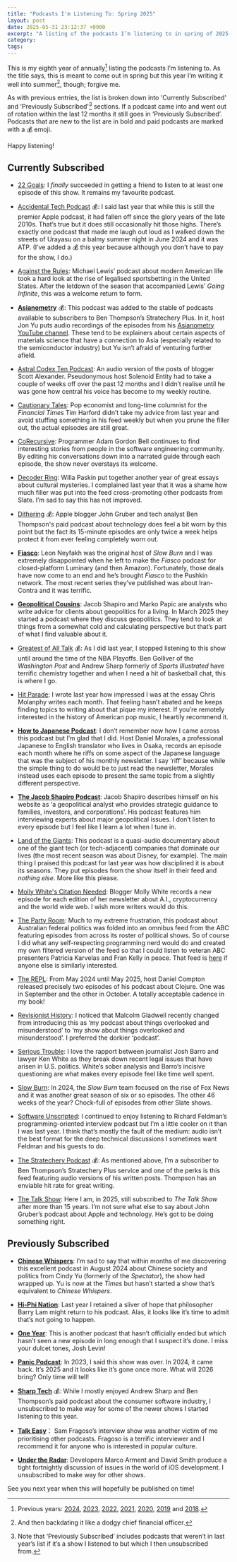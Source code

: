 ```yaml
---
title: "Podcasts I'm Listening To: Spring 2025"
layout: post
date: 2025-05-31 23:12:37 +0900
excerpt: "A listing of the podcasts I’m listening to in spring of 2025."
category:
tags:
---
```


This is my eighth year of annually[^previous] listing the podcasts I’m listening to. As the title says, this is meant to come out in spring but this year I’m writing it well into summer[^late], though; forgive me.

As with previous entries, the list is broken down into 'Currently Subscribed' and 'Previously Subscribed'[^sections] sections. If a podcast came into and went out of rotation within the last 12 months it still goes in ‘Previously Subscribed’. Podcasts that are new to the list are in bold and paid podcasts are marked with a 💰 emoji.

Happy listening!

## Currently Subscribed

- [22 Goals](https://www.theringer.com/22-goals): I _finally_ succeeded in getting a friend to listen to at least one episode of this show. It remains my favourite podcast.

- [Accidental Tech Podcast](https://atp.fm/) 💰: I said last year that while this is still the premier Apple podcast, it had fallen off since the glory years of the late 2010s. That’s true but it does still occasionally hit those highs. There’s exactly one podcast that made me laugh out loud as I walked down the streets of Urayasu on a balmy summer night in June 2024 and it was ATP. (I’ve added a 💰 this year because although you don’t have to pay for the show, I do.)

- [Against the Rules](https://atrpodcast.com/): Michael Lewis’ podcast about modern American life took a hard look at the rise of legalised sportsbetting in the United States. After the letdown of the season that accompanied Lewis’ _Going Infinite_, this was a welcome return to form.

- [**Asianometry**](https://stratechery.com/stratechery-plus/) 💰: This podcast was added to the stable of podcasts available to subscribers to Ben Thompson’s Stratechery Plus. In it, host Jon Yu puts audio recordings of the episodes from his [Asianometry YouTube channel](https://www.youtube.com/@Asianometry). These tend to be explainers about certain aspects of materials science  that have a connection to Asia (especially related to the semiconductor industry) but Yu isn’t afraid of venturing further afield.

- [Astral Codex Ten Podcast](https://sscpodcast.libsyn.com/website): An audio version of the posts of blogger Scott Alexander. Pseudonymous host Solenoid Entity had to take a couple of weeks off over the past 12 months and I didn’t realise until he was gone how central his voice has become to my weekly routine.

- [Cautionary Tales](http://timharford.com/articles/cautionarytales/): Pop economist and long-time columnist for the _Financial Times_ Tim Harford didn’t take my advice from last year and avoid stuffing something in his feed weekly but when you prune the filler out, the actual episodes are still great.

- [CoRecursive](https://corecursive.com): Programmer Adam Gordon Bell continues to find interesting stories from people in the software engineering community. By editing his conversations down into a narrated guide through each episode, the show never overstays its welcome.

- [Decoder Ring](https://slate.com/podcasts/decoder-ring): Willa Paskin put together another year of great essays about cultural mysteries. I complained last year that it was a shame how much filler was put into the feed cross-promoting other podcasts from Slate. I’m sad to say this has not improved.

- [Dithering](https://dithering.fm/) 💰: Apple blogger John Gruber and tech analyst Ben Thompson's paid podcast about technology does feel a bit worn by this point but the fact its 15-minute episodes are only twice a week helps protect it from ever feeling completely worn out.

- [**Fiasco**](https://www.pushkin.fm/podcasts/fiasco): Leon Neyfakh was the original host of _Slow Burn_ and I was extremely disappointed when he left to make the _Fiasco_ podcast for closed-platform Luminary (and then Amazon). Fortunately, those deals have now come to an end and he’s brought _Fiasco_ to the Pushkin network. The most recent series they’ve published was about Iran-Contra and it was terrific.

- [**Geopolitical Cousins**](https://geopolitical-cousins.captivate.fm): Jacob Shapiro and Marko Papic are analysts who write advice for clients about geopolitics for a living. In March 2025 they started a podcast where they discuss geopolitics. They tend to look at things from a somewhat cold and calculating perspective but that’s part of what I find valuable about it.

- [Greatest of All Talk](https://greatestofalltalk.com) 💰: As I did last year, I stopped listening to this show until around the time of the NBA Playoffs. Ben Golliver of the _Washington Post_ and Andrew Sharp formerly of _Sports Illustrated_ have terrific chemistry together and when I need a hit of basketball chat, this is where I go.

- [Hit Parade](https://slate.com/podcasts/hit-parade): I wrote last year how impressed I was at the essay Chris Molanphy writes each month. That feeling hasn’t abated and he keeps finding topics to writing about that pique my interest. If you’re remotely interested in the history of American pop music, I heartily recommend it.

- [**How to Japanese Podcast**](https://howtojapanese.com): I don’t remember now how I came across this podcast but I’m glad that I did. Host Daniel Morales, a professional Japanese to English translator who lives in Osaka, records an episode each month where he riffs on some aspect of the Japanese language that was the subject of his monthly newsletter. I say ‘riff’ because while the simple thing to do would be to just read the newsletter, Morales instead uses each episode to present the same topic from a slightly different perspective. 

- [**The Jacob Shapiro Podcast**](https://www.jacobshapiro.com/): Jacob Shapiro describes himself on his website as ‘a geopolitical analyst who provides strategic guidance to families, investors, and corporations’. His podcast features him interviewing experts about major geopolitical issues. I don’t listen to every episode but I feel like I learn a lot when I tune in.

- [Land of the Giants](https://www.vox.com/land-of-the-giants-podcast): This podcast is a quasi-audio documentary about one of the giant tech (or tech-adjacent) companies that dominate our lives (the most recent season was about Disney, for example). The main thing I praised this podcast for last year was how disciplined it is about its seasons. They put episodes from the show itself in their feed and _nothing else_. More like this please.

- [Molly White's Citation Needed](https://www.citationneeded.news/): Blogger Molly White records a new episode for each edition of her newsletter about A.I., cryptocurrency and the world wide web. I wish more writers would do this.

- [The Party Room](https://www.abc.net.au/listen/programs/politics-now): Much to my extreme frustration, this podcast about Australian federal politics was folded into an omnibus feed from the ABC featuring episodes from across its roster of political shows. So of course I did what any self-respecting programming nerd would do and created my own filtered version of the feed so that I could listen to veteran ABC presenters Patricia Karvelas and Fran Kelly in peace. That feed is [here](https://feeds.inqk.net/the_party_room.xml) if anyone else is similarly interested.

- [The REPL](https://www.therepl.net/): From May 2024 until May 2025, host Daniel Compton released precisely two episodes of his podcast about Clojure. One was in September and the other in October. A totally acceptable cadence in my book!

- [Revisionist History](https://revisionisthistory.com/): I noticed that Malcolm Gladwell recently changed from introducing this as ‘my podcast about things overlooked and misunderstood’ to ‘my show about things overlooked and misunderstood’. I preferred the dorkier ‘podcast’.

- [Serious Trouble](https://serioustrouble.show/): I love the rapport between journalist Josh Barro and lawyer Ken White as they break down recent legal issues that have arisen in U.S. politics. White’s sober analysis and Barro’s incisive questioning are what makes every episode feel like time well spent. 

- [Slow Burn](https://slate.com/podcasts/slow-burn): In 2024, the _Slow Burn_ team focused on the rise of Fox News and it was another great season of six or so episodes. The other 46 weeks of the year? Chock-full of episodes from other Slate shows.

- [Software Unscripted](https://feeds.acast.com/public/shows/software-unscripted): I continued to enjoy listening to Richard Feldman’s programming-oriented interview podcast but I’m a little cooler on it than I was last year. I think that’s mostly the fault of the medium: audio isn’t the best format for the deep technical discussions I sometimes want Feldman and his guests to do.

- [The Stratechery Podcast](https://stratechery.com) 💰: As mentioned above, I’m a subscriber to Ben Thompson’s Stratechery Plus service and one of the perks is this feed featuring audio versions of his written posts. Thompson has an enviable hit rate for great writing.

- [The Talk Show](https://daringfireball.net/thetalkshow/): Here I am, in 2025, still subscribed to _The Talk Show_ after more than 15 years. I’m not sure what else to say about John Gruber’s podcast about Apple and technology. He’s got to be doing something right.

## Previously Subscribed

- [**Chinese Whispers**](https://audioboom.com/channels/5028672-chinese-whispers): I’m sad to say that within months of me discovering this excellent podcast in August 2024 about Chinese society and politics from Cindy Yu (formerly of the _Spectator_), the show had wrapped up. Yu is now at the _Times_ but hasn’t started a show that’s equivalent to _Chinese Whispers_.

- [**Hi-Phi Nation**](https://hiphination.org): Last year I retained a sliver of hope that philosopher Barry Lam might return to his podcast. Alas, it looks like it’s time to admit that’s not going to happen.

- [**One Year**](https://slate.com/podcasts/one-year/): This is another podcast that hasn’t officially ended but which hasn’t seen a new episode in long enough that I suspect it’s done. I miss your dulcet tones, Josh Levin!

- [**Panic Podcast**](https://podcast.panic.com/): In 2023, I said this show was over. In 2024, it came back. It’s 2025 and it looks like it’s gone once more. What will 2026 bring? Only time will tell!

- [**Sharp Tech**](https://sharptech.fm/) 💰: While I mostly enjoyed Andrew Sharp and Ben Thompson’s paid podcast about the consumer software industry, I unsubscribed to make way for some of the newer shows I started listening to this year.

- [**Talk Easy**](https://talkeasypod.com)： Sam Fragoso’s interview show was another victim of me prioritising other podcasts. Fragoso is a terrific interviewer and I recommend it for anyone who is interested in popular culture.

- [**Under the Radar**](https://www.relay.fm/radar): Developers Marco Arment and David Smith produce a tight fortnightly discussion of issues in the world of iOS development. I unsubscribed to make way for other shows.

See you next year when this will hopefully be published on time!

[^previous]: Previous years: [2024][], [2023][], [2022][], [2021][], [2020][], [2019][] and [2018][].

[2024]: https://articles.inqk.net/2024/05/30/podcasts-spring-2024.html "Read 'Podcasts I'm Listening To: Spring 2024'"

[2023]: https://articles.inqk.net/2023/05/29/podcasts-spring-2023.html "Read 'Podcasts I'm Listening To: Spring 2023'"

[2022]: https://articles.inqk.net/2022/05/31/podcasts-spring-2022.html "Read 'Podcasts I'm Listening To: Spring 2022'"

[2021]: https://articles.inqk.net/2021/05/30/podcasts-spring-2021.html "Read 'Podcasts I'm Listening To: Spring 2021'"

[2020]: https://articles.inqk.net/2020/05/31/podcasts-spring-2020.html "Read 'Podcasts I'm Listening To: Spring 2020'"

[2019]: https://articles.inqk.net/2019/05/03/podcasts-spring-2019.html "Read 'Podcasts I'm Listening To: Spring 2019'"

[2018]: https://articles.inqk.net/2018/05/24/podcasts-spring-2018.html "Read 'Podcasts I'm Listening To: Spring 2018'"

[^late]: And then backdating it like a dodgy chief financial officer.

[^sections]: Note that ‘Previously Subscribed’ includes podcasts that weren’t in last year’s list if it’s a show I listened to but which I then unsubscribed from.

